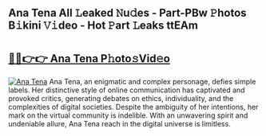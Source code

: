## Ana Tena All 𝙻eaked 𝙽u𝚍es - Part-PBw 𝙿hotos B𝚒kini 𝚅𝚒deo - Hot 𝙿art 𝙻eaks ttEAm

# <h2><a href="http://ld3wf7q.urlbe.top/?page=Ana+Tena">🔗🔗👉👉 Ana Tena P𝚑oto𝚜Vid𝚎o</a></h2>

[![Ana Tena](https://i.imgur.com/eBuTRDB.gif)](http://ld3wf7q.urlbe.top/?page=Ana+Tena)
Ana Tena, an enigmatic and complex personage, defies simple labels. Her distinctive style of online communication has captivated and provoked critics, generating debates on ethics, individuality, and the complexities of digital societies. Despite the ambiguity of her intentions, her mark on the virtual community is indelible. With an unwavering spirit and undeniable allure, Ana Tena reach in the digital universe is limitless.
